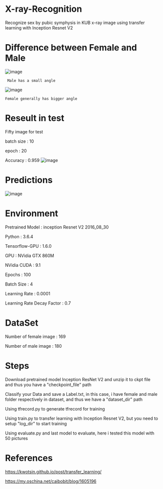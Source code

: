 # X-ray-Recognition
Recognize sex by  pubic symphysis in KUB x-ray image using transfer learning with Inception Resnet V2

# Difference between Female and Male

![image](https://github.com/que4155/X-ray-Recognition/blob/master/picture/19y_m_0581123.jpg)

     Male has a small angle
![image](https://github.com/que4155/X-ray-Recognition/blob/master/picture/20y_f_1865012.jpg)
     
    Female generally has bigger angle
# Reseult in test
 Fifty image for test
 
 batch size : 10
 
 epoch : 20
 
 Accuracy : 0.959
 ![image](https://github.com/que4155/X-ray-Recognition/blob/master/picture/ac.png)
 
# Predictions
 ![image](https://github.com/que4155/X-ray-Recognition/blob/master/picture/predict.png)

# Environment 
Pretrained Model : inception Resnet V2 2016_08_30

Python : 3.6.4

Tensorflow-GPU : 1.6.0

GPU : NVidia GTX 860M

NVidia CUDA : 9.1

Epochs : 100

Batch Size : 4

Learning Rate : 0.0001

Learning Rate Decay Factor : 0.7
# DataSet
Number of female image : 169

Number of male image : 180

# Steps
Download pretrained model Inception ResNet V2 and unzip it to ckpt file and thus you have a "checkpoint_file" path

Classify your Data and save a Label.txt, in this case, i have female and male folder respectively in dataset, and thus we have a "dataset_dir" path

Using tfrecord.py to generate tfrecord for training

Using train.py to transfer learning with Inception Resnet V2, but you need to setup "log_dir" to start training

Using evaluate.py and last model to evaluate, here i tested this model with 50 pictures



# References
https://kwotsin.github.io/post/transfer_learning/

https://my.oschina.net/caibobit/blog/1605196
